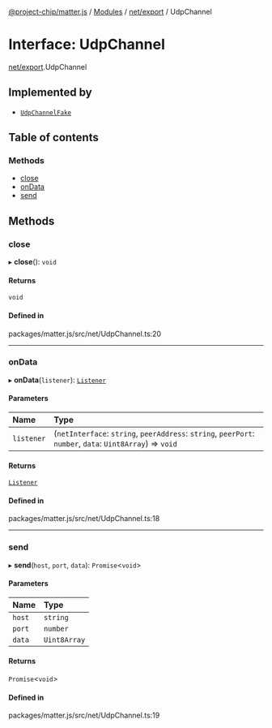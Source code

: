 [@project-chip/matter.js](../README.md) / [Modules](../modules.md) / [net/export](../modules/net_export.md) / UdpChannel

# Interface: UdpChannel

[net/export](../modules/net_export.md).UdpChannel

## Implemented by

- [`UdpChannelFake`](../classes/net_export.UdpChannelFake.md)

## Table of contents

### Methods

- [close](net_export.UdpChannel.md#close)
- [onData](net_export.UdpChannel.md#ondata)
- [send](net_export.UdpChannel.md#send)

## Methods

### close

▸ **close**(): `void`

#### Returns

`void`

#### Defined in

packages/matter.js/src/net/UdpChannel.ts:20

___

### onData

▸ **onData**(`listener`): [`Listener`](common_export.Listener.md)

#### Parameters

| Name | Type |
| :------ | :------ |
| `listener` | (`netInterface`: `string`, `peerAddress`: `string`, `peerPort`: `number`, `data`: `Uint8Array`) => `void` |

#### Returns

[`Listener`](common_export.Listener.md)

#### Defined in

packages/matter.js/src/net/UdpChannel.ts:18

___

### send

▸ **send**(`host`, `port`, `data`): `Promise`<`void`\>

#### Parameters

| Name | Type |
| :------ | :------ |
| `host` | `string` |
| `port` | `number` |
| `data` | `Uint8Array` |

#### Returns

`Promise`<`void`\>

#### Defined in

packages/matter.js/src/net/UdpChannel.ts:19
